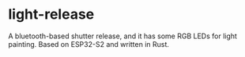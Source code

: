 # light-release
A bluetooth-based shutter release, and it has some RGB LEDs for light painting. Based on ESP32-S2 and written in Rust.
